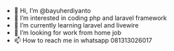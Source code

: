 - 👋 Hi, I’m @bayuherdiyanto
- 👀 I’m interested in coding php and laravel framework
- 🌱 I’m currently learning laravel and livewire
- 💞️ I’m looking for work from home job
- 📫 How to reach me in whatsapp 081313026017

<!---
bayuherdiyanto/bayuherdiyanto is a ✨ special ✨ repository because its `README.md` (this file) appears on your GitHub profile.
You can click the Preview link to take a look at your changes.
--->
